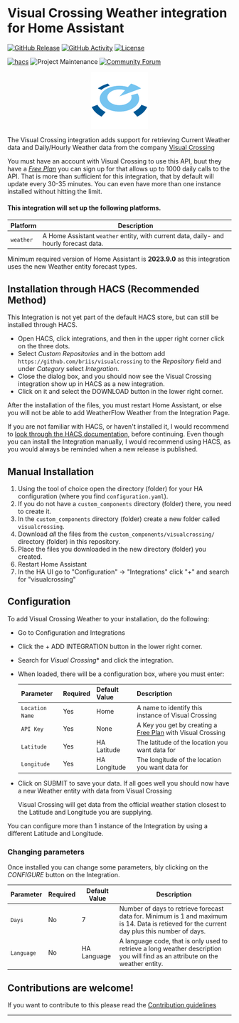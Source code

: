 # Visual Crossing Weather integration for Home Assistant

[![GitHub Release][releases-shield]][releases]
[![GitHub Activity][commits-shield]][commits]
[![License][license-shield]](LICENSE)

[![hacs][hacsbadge]][hacs]
![Project Maintenance][maintenance-shield]
[![Community Forum][forum-shield]][forum]

<p align="center">
  <img width="128" height="128" src="https://github.com/briis/visualcrossing/blob/main/images/icon.png?raw=true">
</p>

The Visual Crossing integration adds support for retrieving Current Weather data and Daily/Hourly Weather data from the company [Visual Crossing](https://www.visualcrossing.com/)

You must have an account with Visual Crossing to use this API, buut they have a [*Free Plan*](https://www.visualcrossing.com/sign-up) you can sign up for that allows up to 1000 daily calls to the API. That is more than sufficient for this integration, that by default will update every 30-35 minutes. You can even have more than one instance installed without hitting the limit.

#### This integration will set up the following platforms.

Platform | Description
-- | --
`weather` | A Home Assistant `weather` entity, with current data, daily- and hourly forecast data.

Minimum required version of Home Assistant is **2023.9.0** as this integration uses the new Weather entity forecast types.

## Installation through HACS (Recommended Method)

This Integration is not yet part of the default HACS store, but can still be installed through HACS.

- Open HACS, click integrations, and then in the upper right corner click on the three dots.
- Select *Custom Repositories* and in the bottom add `https://github.com/briis/visualcrossing` to the *Repository* field and under *Category* select *Integration*.
- Close the dialog box, and you should now see the Visual Crossing integration show up in HACS as a new integration.
- Click on it and select the DOWNLOAD button in the lower right corner.

After the installation of the files, you must restart Home Assistant, or else you will not be able to add WeatherFlow Weather from the Integration Page.

If you are not familiar with HACS, or haven't installed it, I would recommend to [look through the HACS documentation](https://hacs.xyz/), before continuing. Even though you can install the Integration manually, I would recommend using HACS, as you would always be reminded when a new release is published.

## Manual Installation

1. Using the tool of choice open the directory (folder) for your HA configuration (where you find `configuration.yaml`).
1. If you do not have a `custom_components` directory (folder) there, you need to create it.
1. In the `custom_components` directory (folder) create a new folder called `visualcrossing`.
1. Download _all_ the files from the `custom_components/visualcrossing/` directory (folder) in this repository.
1. Place the files you downloaded in the new directory (folder) you created.
1. Restart Home Assistant
1. In the HA UI go to "Configuration" -> "Integrations" click "+" and search for "visualcrossing"

## Configuration

To add Visual Crossing Weather to your installation, do the following:

- Go to Configuration and Integrations
- Click the + ADD INTEGRATION button in the lower right corner.
- Search for *Visual Crossing** and click the integration.
- When loaded, there will be a configuration box, where you must enter:

  | Parameter | Required | Default Value | Description |
  | --------- | -------- | ------------- | ----------- |
  | `Location Name` | Yes | Home | A name to identify this instance of Visual Crossing |
  | `API Key` | Yes | None | A Key you get by creating a [Free Plan](https://www.visualcrossing.com/sign-up) with Visual Crossing |
  | `Latitude` | Yes | HA Latitude | The latitude of the location you want data for |
  | `Longitude` | Yes | HA Longitude | The longitude of the location you want data for |
- Click on SUBMIT to save your data. If all goes well you should now have a new Weather entity with data from Visual Crossing

  Visual Crossing will get data from the official weather station closest to the Latitude and Longitude you are supplying.

You can configure more than 1 instance of the Integration by using a different Latitude and Longitude.

### Changing parameters

Once installed you can change some parameters, bly clicking on the *CONFIGURE* button on the Integration.

  | Parameter | Required | Default Value | Description |
  | --------- | -------- | ------------- | ----------- |
  | `Days` | No | 7 | Number of days to retrieve forecast data for. Minimum is 1 and maximum is 14. Data is retieved for the current day plus this number of days. |
  | `Language` | No | HA Language | A language code, that is only used to retrieve a long weather description you will find as an attribute on the weather entity. |



## Contributions are welcome!

If you want to contribute to this please read the [Contribution guidelines](CONTRIBUTING.md)

***

[commits-shield]: https://img.shields.io/github/commit-activity/y/briis/visualcrossing.svg?style=for-the-badge
[commits]: https://github.com/briis/visualcrossing/commits/main
[hacs]: https://github.com/hacs/integration
[hacsbadge]: https://img.shields.io/badge/HACS-Custom-orange.svg?style=for-the-badge
[forum-shield]: https://img.shields.io/badge/community-forum-brightgreen.svg?style=for-the-badge
[forum]: https://community.home-assistant.io/
[license-shield]: https://img.shields.io/github/license/briis/visualcrossing.svg?style=for-the-badge
[maintenance-shield]: https://img.shields.io/badge/maintainer-Bjarne%20Riis%20%40briis-blue.svg?style=for-the-badge
[releases-shield]: https://img.shields.io/github/release/briis/visualcrossing.svg?style=for-the-badge
[releases]: https://github.com/briis/visualcrossing/releases
